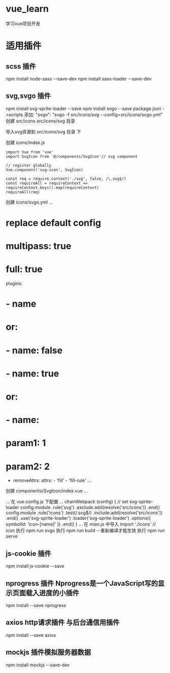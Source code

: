 # vue_learn
学习vue项目开发

# 适用插件
## scss 插件
npm install node-sass --save-dev
npm install sass-loader --save-dev

## svg,svgo 插件
npm install svg-sprite-loader --save
npm install svgo --save
package.json ->scripts 添加: "svgo": "svgo -f src/icons/svg --config=src/icons/svgo.yml"
创建 src/icons src/icons/svg 目录 

导入svg资源到 src/icons/svg 目录 下

创建 icons/index.js
```
import Vue from 'vue'
import SvgIcon from '@/components/SvgIcon'// svg component

// register globally
Vue.component('svg-icon', SvgIcon)

const req = require.context('./svg', false, /\.svg$/)
const requireAll = requireContext => requireContext.keys().map(requireContext)
requireAll(req)
```
创建 icons/svgo.yml
...
# replace default config

# multipass: true
# full: true

plugins:

  # - name
  #
  # or:
  # - name: false
  # - name: true
  #
  # or:
  # - name:
  #     param1: 1
  #     param2: 2

- removeAttrs:
    attrs:
      - 'fill'
      - 'fill-rule'
...

创建 components/SvgIcon/index.vue
...
<template>
  <div
    v-if="isExternal"
    :style="styleExternalIcon"
    class="svg-external-icon svg-icon"
    v-on="$listeners"
  />
  <svg
    v-else
    :class="svgClass"
    aria-hidden="true"
    v-on="$listeners"
  >
    <use :xlink:href="iconName" />
  </svg>
</template>

<script>
// doc: https://panjiachen.github.io/vue-element-admin-site/feature/component/svg-icon.html#usage
import { isExternal } from '@/utils/validate'

export default {
  name: 'SvgIcon',
  props: {
    iconClass: {
      type: String,
      required: true
    },
    className: {
      type: String,
      default: ''
    }
  },
  computed: {
    isExternal() {
      return isExternal(this.iconClass)
    },
    iconName() {
      return `#icon-${this.iconClass}`
    },
    svgClass() {
      if (this.className) {
        return 'svg-icon ' + this.className
      } else {
        return 'svg-icon'
      }
    },
    styleExternalIcon() {
      return {
        mask: `url(${this.iconClass}) no-repeat 50% 50%`,
        '-webkit-mask': `url(${this.iconClass}) no-repeat 50% 50%`
      }
    }
  }
}
</script>

<style scoped>
.svg-icon {
  width: 1em;
  height: 1em;
  vertical-align: -0.15em;
  fill: currentColor;
  overflow: hidden;
}

.svg-external-icon {
  background-color: currentColor;
  mask-size: cover !important;
  display: inline-block;
}
</style>
...
在 vue.config.js 下配置 
...
  chainWebpack (config) {
    // set svg-sprite-loader
    config.module
      .rule('svg')
      .exclude.add(resolve('src/icons'))
      .end()
    config.module
      .rule('icons')
      .test(/\.svg$/)
      .include.add(resolve('src/icons'))
      .end()
      .use('svg-sprite-loader')
      .loader('svg-sprite-loader')
      .options({
        symbolId: 'icon-[name]'
      })
      .end()
  }
...
在 mian.js 中导入 import './icons' // icon
执行 npm run svgo
执行 npm run build  --重新编译才能生效
执行 npm run serve


## js-cookie 插件
npm install js-cookie --save

## nprogress 插件 Nprogress是一个JavaScript写的显示页面载入进度的小插件
npm install --save nprogress

## axios http请求插件 与后台通信用插件
npm install --save axios

## mockjs 插件模拟服务器数据
npm install mockjs --save-dev